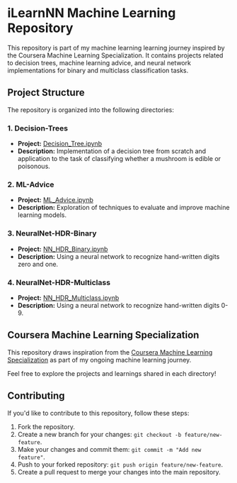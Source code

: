 # iLearnNN Machine Learning Repository

This repository is part of my machine learning learning journey inspired by the Coursera Machine Learning Specialization. It contains projects related to decision trees, machine learning advice, and neural network implementations for binary and multiclass classification tasks.

## Project Structure

The repository is organized into the following directories:

### 1. Decision-Trees

- **Project:** [Decision_Tree.ipynb](Decision-Trees/Decision_Tree.ipynb)
- **Description:** Implementation of a decision tree from scratch and application to the task of classifying whether a mushroom is edible or poisonous.

### 2. ML-Advice

- **Project:** [ML_Advice.ipynb](ML-Advice/ML_Advice.ipynb)
- **Description:** Exploration of techniques to evaluate and improve machine learning models.

### 3. NeuralNet-HDR-Binary

- **Project:** [NN_HDR_Binary.ipynb](NeuralNet-HDR-Binary/NN_HDR_Binary.ipynb)
- **Description:** Using a neural network to recognize hand-written digits zero and one.

### 4. NeuralNet-HDR-Multiclass

- **Project:** [NN_HDR_Multiclass.ipynb](NeuralNet-HDR-Multiclass/NN_HDR_Multiclass.ipynb)
- **Description:** Using a neural network to recognize hand-written digits 0-9.

## Coursera Machine Learning Specialization

This repository draws inspiration from the [Coursera Machine Learning Specialization](https://www.coursera.org/specializations/machine-learning-introduction) as part of my ongoing machine learning journey.

Feel free to explore the projects and learnings shared in each directory!

## Contributing

If you'd like to contribute to this repository, follow these steps:

1. Fork the repository.
2. Create a new branch for your changes: `git checkout -b feature/new-feature`.
3. Make your changes and commit them: `git commit -m "Add new feature"`.
4. Push to your forked repository: `git push origin feature/new-feature`.
5. Create a pull request to merge your changes into the main repository.
